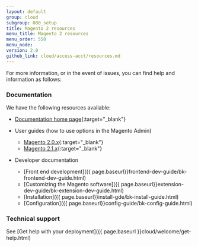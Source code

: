 ```yaml
---
layout: default
group: cloud
subgroup: 080_setup
title: Magento 2 resources
menu_title: Magento 2 resources
menu_order: 550
menu_node: 
version: 2.0
github_link: cloud/access-acct/resources.md
---
```


For more information, or in the event of issues, you can find help and information as follows:

### Documentation
We have the following resources available:

*	[Documentation home page](https://magento.com/help/documentation){:target="_blank"}
*	User guides (how to use options in the Magento Admin)

	*	[Magento 2.0.x](http://docs.magento.com/m2/2.0/ee/user_guide/getting-started.html?_ga=1.169393634.291740079.1474814112){:target="_blank"}
	*	[Magento 2.1.x](http://docs.magento.com/m2/ee/user_guide/getting-started.html?_ga=1.169393634.291740079.1474814112){:target="_blank"}
*	Developer documentation

	*	[Front end development]({{ page.baseurl}}frontend-dev-guide/bk-frontend-dev-guide.html)
	*	[Customizing the Magento software]({{ page.baseurl}}extension-dev-guide/bk-extension-dev-guide.html)
	*	[Installation]({{ page.baseurl}}install-gde/bk-install-guide.html)
	*	[Configuration]({{ page.baseurl}}config-guide/bk-config-guide.html)

### Technical support
See [Get help with your deployment]({{ page.baseurl }}cloud/welcome/get-help.html)
